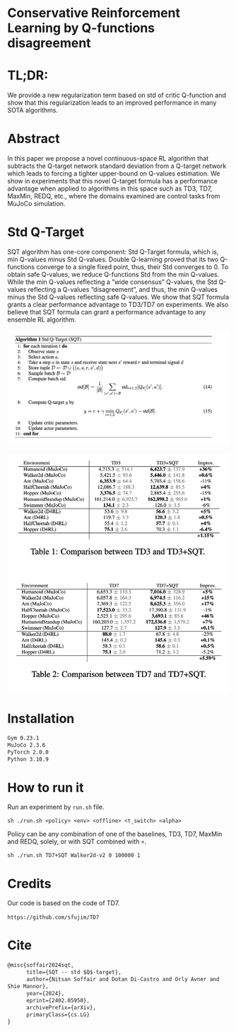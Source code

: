 # Conservative Reinforcement Learning by Q-functions disagreement

# TL;DR: 
We provide a new regularization term based on std of critic Q-function and show that this regularization leads to an improved performance in many SOTA algorithms.

# Abstract
In this paper we propose a novel continuous-space RL algorithm that subtracts the Q-target network standard deviation from a Q-target network which leads to forcing a tighter upper-bound on Q-values estimation. We show in experiments that this novel Q-target formula has a performance advantage when applied to algorithms in this space such as TD3, TD7, MaxMin, REDQ, etc., where the domains examined are control tasks from MuJoCo simulation.

# Std Q-Target

SQT algorithm has one-core component: Std Q-Target formula, which is, min Q-values minus Std Q-values. Double Q-learning proved that its two Q-functions converge to a single fixed point, thus, their Std converges to 0. To obtain safe Q-values, we reduce Q-functions Std from the min Q-values. While the min Q-values reflecting a ”wide consensus” Q-values, the Std Q-values reflecting a Q-values ”disagreement”, and thus, the min Q-values minus the Std Q-values reflecting safe Q-values. We show that SQT formula grants a clear performance advantage to TD3/TD7 on experiments. We also believe that SQT formula can grant a performance advantage to any ensemble RL algorithm.

![SQTAlgo.jpg](SQTAlgo.jpg)

![SQTResults.jpg](SQTResults.jpg)

# Installation

```
Gym 0.23.1
MuJoCo 2.3.6
PyTorch 2.0.0
Python 3.10.9
```

# How to run it

Run an experiment by `run.sh` file.

```
sh ./run.sh <policy> <env> <offline> <t_switch> <alpha>
```

Policy can be any combination of one of the baselines, TD3, TD7, MaxMin and REDQ, solely, or with SQT combined with `+`.

```
sh ./run.sh TD7+SQT Walker2d-v2 0 100000 1
```

# Credits

Our code is based on the code of TD7.

`https://github.com/sfujim/TD7`

# Cite
```
@misc{soffair2024sqt,
      title={SQT -- std $Q$-target}, 
      author={Nitsan Soffair and Dotan Di-Castro and Orly Avner and Shie Mannor},
      year={2024},
      eprint={2402.05950},
      archivePrefix={arXiv},
      primaryClass={cs.LG}
}
```

